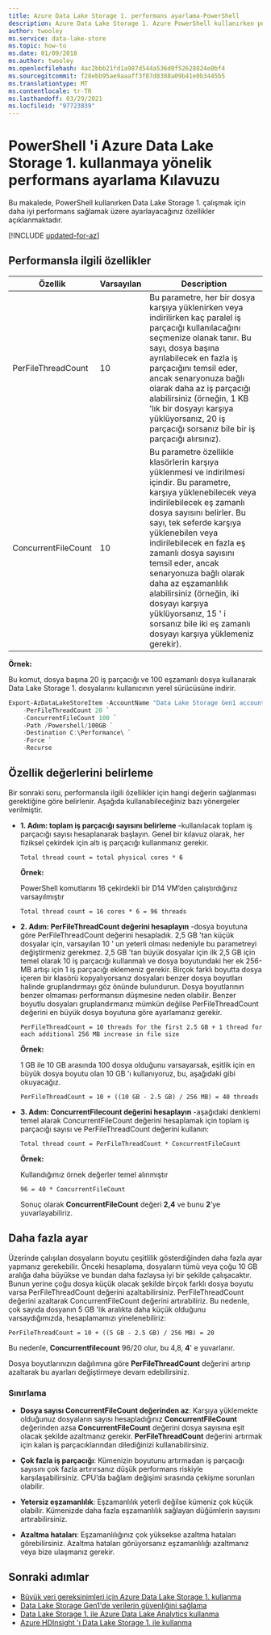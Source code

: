 ```yaml
---
title: Azure Data Lake Storage 1. performans ayarlama-PowerShell
description: Azure Data Lake Storage 1. Azure PowerShell kullanırken performansı geliştirme hakkında ipuçları.
author: twooley
ms.service: data-lake-store
ms.topic: how-to
ms.date: 01/09/2018
ms.author: twooley
ms.openlocfilehash: 4ac2bbb21fd1a987d544a536d0f52628824e0bf4
ms.sourcegitcommit: f28ebb95ae9aaaff3f87d8388a09b41e0b3445b5
ms.translationtype: MT
ms.contentlocale: tr-TR
ms.lasthandoff: 03/29/2021
ms.locfileid: "97723839"
---
```

# <a name="performance-tuning-guidance-for-using-powershell-with-azure-data-lake-storage-gen1"></a>PowerShell 'i Azure Data Lake Storage 1. kullanmaya yönelik performans ayarlama Kılavuzu

Bu makalede, PowerShell kullanırken Data Lake Storage 1. çalışmak için daha iyi performans sağlamak üzere ayarlayacağınız özellikler açıklanmaktadır.

[!INCLUDE [updated-for-az](../../includes/updated-for-az.md)]

## <a name="performance-related-properties"></a>Performansla ilgili özellikler

| Özellik            | Varsayılan | Description |
|---------------------|---------|-------------|
| PerFileThreadCount  | 10      | Bu parametre, her bir dosya karşıya yüklenirken veya indirilirken kaç paralel iş parçacığı kullanılacağını seçmenize olanak tanır. Bu sayı, dosya başına ayrılabilecek en fazla iş parçacığını temsil eder, ancak senaryonuza bağlı olarak daha az iş parçacığı alabilirsiniz (örneğin, 1 KB 'lık bir dosyayı karşıya yüklüyorsanız, 20 iş parçacığı sorsanız bile bir iş parçacığı alırsınız).  |
| ConcurrentFileCount | 10      | Bu parametre özellikle klasörlerin karşıya yüklenmesi ve indirilmesi içindir. Bu parametre, karşıya yüklenebilecek veya indirilebilecek eş zamanlı dosya sayısını belirler. Bu sayı, tek seferde karşıya yüklenebilen veya indirilebilecek en fazla eş zamanlı dosya sayısını temsil eder, ancak senaryonuza bağlı olarak daha az eşzamanlılık alabilirsiniz (örneğin, iki dosyayı karşıya yüklüyorsanız, 15 ' i sorsanız bile iki eş zamanlı dosyayı karşıya yüklemeniz gerekir). |

**Örnek:**

Bu komut, dosya başına 20 iş parçacığı ve 100 eşzamanlı dosya kullanarak Data Lake Storage 1. dosyalarını kullanıcının yerel sürücüsüne indirir.

```PowerShell
Export-AzDataLakeStoreItem -AccountName "Data Lake Storage Gen1 account name" `
    -PerFileThreadCount 20 `
    -ConcurrentFileCount 100 `
    -Path /Powershell/100GB `
    -Destination C:\Performance\ `
    -Force `
    -Recurse
```

## <a name="how-to-determine-property-values"></a>Özellik değerlerini belirleme

Bir sonraki soru, performansla ilgili özellikler için hangi değerin sağlanması gerektiğine göre belirlenir. Aşağıda kullanabileceğiniz bazı yönergeler verilmiştir.

* **1. Adım: toplam iş parçacığı sayısını belirleme** -kullanılacak toplam iş parçacığı sayısı hesaplanarak başlayın. Genel bir kılavuz olarak, her fiziksel çekirdek için altı iş parçacığı kullanmanız gerekir.

    `Total thread count = total physical cores * 6`

    **Örnek:**

    PowerShell komutlarını 16 çekirdekli bir D14 VM’den çalıştırdığınız varsayılmıştır

    `Total thread count = 16 cores * 6 = 96 threads`

* **2. Adım: PerFileThreadCount değerini hesaplayın** -dosya boyutuna göre PerFileThreadCount değerini hesapladık. 2,5 GB 'tan küçük dosyalar için, varsayılan 10 ' un yeterli olması nedeniyle bu parametreyi değiştirmeniz gerekmez. 2,5 GB 'tan büyük dosyalar için ilk 2,5 GB için temel olarak 10 iş parçacığı kullanmalı ve dosya boyutundaki her ek 256-MB artışı için 1 iş parçacığı eklemeniz gerekir. Birçok farklı boyutta dosya içeren bir klasörü kopyalıyorsanız dosyaları benzer dosya boyutları halinde gruplandırmayı göz önünde bulundurun. Dosya boyutlarının benzer olmaması performansın düşmesine neden olabilir. Benzer boyutlu dosyaları gruplandırmanız mümkün değilse PerFileThreadCount değerini en büyük dosya boyutuna göre ayarlamanız gerekir.

    `PerFileThreadCount = 10 threads for the first 2.5 GB + 1 thread for each additional 256 MB increase in file size`

    **Örnek:**

    1 GB ile 10 GB arasında 100 dosya olduğunu varsayarsak, eşitlik için en büyük dosya boyutu olan 10 GB 'ı kullanıyoruz, bu, aşağıdaki gibi okuyacağız.

    `PerFileThreadCount = 10 + ((10 GB - 2.5 GB) / 256 MB) = 40 threads`

* **3. Adım: ConcurrentFilecount değerini hesaplayın** -aşağıdaki denklemi temel alarak ConcurrentFileCount değerini hesaplamak için toplam iş parçacığı sayısı ve PerFileThreadCount değerini kullanın:

    `Total thread count = PerFileThreadCount * ConcurrentFileCount`

    **Örnek:**

    Kullandığımız örnek değerler temel alınmıştır

    `96 = 40 * ConcurrentFileCount`

    Sonuç olarak **ConcurrentFileCount** değeri **2,4** ve bunu **2**’ye yuvarlayabiliriz.

## <a name="further-tuning"></a>Daha fazla ayar

Üzerinde çalışılan dosyaların boyutu çeşitlilik gösterdiğinden daha fazla ayar yapmanız gerekebilir. Önceki hesaplama, dosyaların tümü veya çoğu 10 GB aralığa daha büyükse ve bundan daha fazlaysa iyi bir şekilde çalışacaktır. Bunun yerine çoğu dosya küçük olacak şekilde birçok farklı dosya boyutu varsa PerFileThreadCount değerini azaltabilirsiniz. PerFileThreadCount değerini azaltarak ConcurrentFileCount değerini artırabiliriz. Bu nedenle, çok sayıda dosyanın 5 GB 'lik aralıkta daha küçük olduğunu varsaydığımızda, hesaplamamızı yinelenebiliriz:

`PerFileThreadCount = 10 + ((5 GB - 2.5 GB) / 256 MB) = 20`

Bu nedenle, **Concurrentfilecount** 96/20 olur, bu 4,8, **4**' e yuvarlanır.

Dosya boyutlarınızın dağılımına göre **PerFileThreadCount** değerini artırıp azaltarak bu ayarları değiştirmeye devam edebilirsiniz.

### <a name="limitation"></a>Sınırlama

* **Dosya sayısı ConcurrentFileCount değerinden az**: Karşıya yüklemekte olduğunuz dosyaların sayısı hesapladığınız **ConcurrentFileCount** değerinden azsa **ConcurrentFileCount** değerini dosya sayısına eşit olacak şekilde azaltmanız gerekir. **PerFileThreadCount** değerini artırmak için kalan iş parçacıklarından dilediğinizi kullanabilirsiniz.

* **Çok fazla iş parçacığı**: Kümenizin boyutunu artırmadan iş parçacığı sayısını çok fazla artırırsanız düşük performans riskiyle karşılaşabilirsiniz. CPU’da bağlam değişimi sırasında çekişme sorunları olabilir.

* **Yetersiz eşzamanlılık**: Eşzamanlılık yeterli değilse kümeniz çok küçük olabilir. Kümenizde daha fazla eşzamanlılık sağlayan düğümlerin sayısını artırabilirsiniz.

* **Azaltma hataları**: Eşzamanlılığınız çok yüksekse azaltma hataları görebilirsiniz. Azaltma hataları görüyorsanız eşzamanlılığı azaltmanız veya bize ulaşmanız gerekir.

## <a name="next-steps"></a>Sonraki adımlar

* [Büyük veri gereksinimleri için Azure Data Lake Storage 1. kullanma](data-lake-store-data-scenarios.md) 
* [Data Lake Storage Gen1'de verilerin güvenliğini sağlama](data-lake-store-secure-data.md)
* [Data Lake Storage 1. ile Azure Data Lake Analytics kullanma](../data-lake-analytics/data-lake-analytics-get-started-portal.md)
* [Azure HDInsight 'ı Data Lake Storage 1. ile kullanma](data-lake-store-hdinsight-hadoop-use-portal.md)


